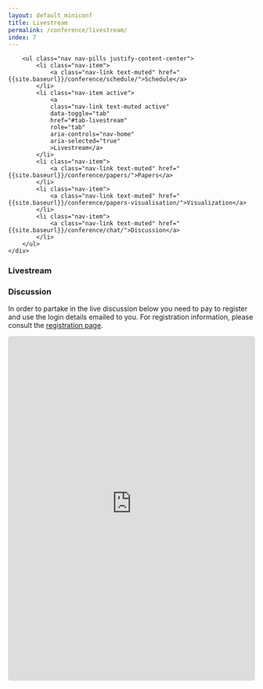 ```yaml
---
layout: default_miniconf
title: Livestream
permalink: /conference/livestream/
index: 7
---
```


<div class="container mb-3 pb-3">
	<div class="tabs">

		<ul class="nav nav-pills justify-content-center">
			<li class="nav-item">
				<a class="nav-link text-muted" href="{{site.baseurl}}/conference/schedule/">Schedule</a>
			</li>
			<li class="nav-item active">
				<a
				class="nav-link text-muted active"
				data-toggle="tab"
				href="#tab-livestream"
				role="tab"
				aria-controls="nav-home"
				aria-selected="true"
				>Livestream</a>
			</li>
			<li class="nav-item">
				<a class="nav-link text-muted" href="{{site.baseurl}}/conference/papers/">Papers</a>
			</li>
			<li class="nav-item">
				<a class="nav-link text-muted" href="{{site.baseurl}}/conference/papers-visualisation/">Visualization</a>
			</li>
			<li class="nav-item">
				<a class="nav-link text-muted" href="{{site.baseurl}}/conference/chat/">Discussion</a>
			</li>
		</ul>
	</div>
</div>

<h3 class="mt-2">Livestream</h3>

<div id="presentation-embed-{{page.slides-id}}"></div>
<script src='https://slideslive.com/embed_presentation.js'></script>
<script>
  embed = new SlidesLiveEmbed('presentation-embed-{{page.slides-id}}', {
      presentationId: '{{site.data.livestream.day-one}}',
      autoPlay: false, // change to true to autoplay the embedded presentation
      verticalEnabled: true
  });
</script> 

<h3 class="mt-3 pb-2">Discussion</h3>

<p>In order to partake in the live discussion below you need to pay to register and use the login details emailed to you. For registration information, please consult the <a href="{{site.baseurl}}{% link attending/registration.md %}">registration page</a>.</p>

<div style="border: 1px solid #ced4da; border-radius: .25rem;" class="m-1 p-1">
<iframe src="https://chat.bmvc2020-conference.com/channel/livestream?layout=embedded" width="100%" height="700px" frameborder="0"></iframe>
</div>
